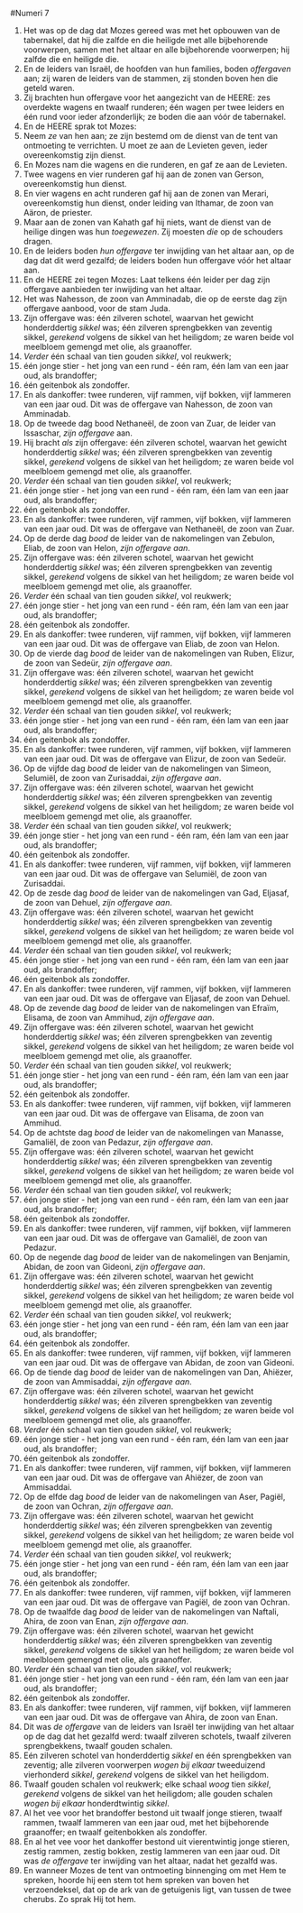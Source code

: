 #Numeri 7
1. Het was op de dag dat Mozes gereed was met het opbouwen van de tabernakel, dat hij die zalfde en die heiligde met alle bijbehorende voorwerpen, samen met het altaar en alle bijbehorende voorwerpen; hij zalfde die en heiligde die.
2. En de leiders van Israël, de hoofden van hun families, boden *offergaven* aan; zij waren de leiders van de stammen, zij stonden boven hen die geteld waren.
3. Zij brachten hun offergave voor het aangezicht van de HEERE: zes overdekte wagens en twaalf runderen; één wagen per twee leiders en één rund voor ieder afzonderlijk; ze boden die aan vóór de tabernakel.
4. En de HEERE sprak tot Mozes:
5. Neem *ze* van hen aan; ze zijn bestemd om de dienst van de tent van ontmoeting te verrichten. U moet ze aan de Levieten geven, ieder overeenkomstig zijn dienst.
6. En Mozes nam die wagens en die runderen, en gaf ze aan de Levieten.
7. Twee wagens en vier runderen gaf hij aan de zonen van Gerson, overeenkomstig hun dienst.
8. En vier wagens en acht runderen gaf hij aan de zonen van Merari, overeenkomstig hun dienst, onder leiding van Ithamar, de zoon van Aäron, de priester.
9. Maar aan de zonen van Kahath gaf hij niets, want de dienst van de heilige dingen was hun *toegewezen*. Zij moesten *die* op de schouders dragen.
10. En de leiders boden *hun offergave* ter inwijding van het altaar aan, op de dag dat dit werd gezalfd; de leiders boden hun offergave vóór het altaar aan.
11. En de HEERE zei tegen Mozes: Laat telkens één leider per dag zijn offergave aanbieden ter inwijding van het altaar.
12. Het was Nahesson, de zoon van Amminadab, die op de eerste dag zijn offergave aanbood, voor de stam Juda.
13. Zijn offergave was: één zilveren schotel, waarvan het gewicht honderddertig *sikkel* was; één zilveren sprengbekken van zeventig sikkel, *gerekend* volgens de sikkel van het heiligdom; ze waren beide vol meelbloem gemengd met olie, als graanoffer.
14. *Verder* één schaal van tien gouden *sikkel*, vol reukwerk;
15. één jonge stier - het jong van een rund - één ram, één lam van een jaar oud, als brandoffer;
16. één geitenbok als zondoffer.
17. En als dankoffer: twee runderen, vijf rammen, vijf bokken, vijf lammeren van een jaar oud. Dit was de offergave van Nahesson, de zoon van Amminadab.
18. Op de tweede dag bood Nethaneël, de zoon van Zuar, de leider van Issaschar, *zijn offergave* aan.
19. Hij bracht *als* zijn offergave: één zilveren schotel, waarvan het gewicht honderddertig *sikkel* was; één zilveren sprengbekken van zeventig sikkel, *gerekend* volgens de sikkel van het heiligdom; ze waren beide vol meelbloem gemengd met olie, als graanoffer.
20. *Verder* één schaal van tien gouden *sikkel*, vol reukwerk;
21. één jonge stier - het jong van een rund - één ram, één lam van een jaar oud, als brandoffer;
22. één geitenbok als zondoffer.
23. En als dankoffer: twee runderen, vijf rammen, vijf bokken, vijf lammeren van een jaar oud. Dit was de offergave van Nethaneël, de zoon van Zuar.
24. Op de derde dag *bood* de leider van de nakomelingen van Zebulon, Eliab, de zoon van Helon, *zijn offergave aan*.
25. Zijn offergave was: één zilveren schotel, waarvan het gewicht honderddertig *sikkel* was; één zilveren sprengbekken van zeventig sikkel, *gerekend* volgens de sikkel van het heiligdom; ze waren beide vol meelbloem gemengd met olie, als graanoffer.
26. *Verder* één schaal van tien gouden *sikkel*, vol reukwerk;
27. één jonge stier - het jong van een rund - één ram, één lam van een jaar oud, als brandoffer;
28. één geitenbok als zondoffer.
29. En als dankoffer: twee runderen, vijf rammen, vijf bokken, vijf lammeren van een jaar oud. Dit was de offergave van Eliab, de zoon van Helon.
30. Op de vierde dag *bood* de leider van de nakomelingen van Ruben, Elizur, de zoon van Sedeür, *zijn offergave aan*.
31. Zijn offergave was: één zilveren schotel, waarvan het gewicht honderddertig *sikkel* was; één zilveren sprengbekken van zeventig sikkel, *gerekend* volgens de sikkel van het heiligdom; ze waren beide vol meelbloem gemengd met olie, als graanoffer.
32. *Verder* één schaal van tien gouden *sikkel*, vol reukwerk;
33. één jonge stier - het jong van een rund - één ram, één lam van een jaar oud, als brandoffer;
34. één geitenbok als zondoffer.
35. En als dankoffer: twee runderen, vijf rammen, vijf bokken, vijf lammeren van een jaar oud. Dit was de offergave van Elizur, de zoon van Sedeür.
36. Op de vijfde dag *bood* de leider van de nakomelingen van Simeon, Selumiël, de zoon van Zurisaddai, *zijn offergave aan*.
37. Zijn offergave was: één zilveren schotel, waarvan het gewicht honderddertig *sikkel* was; één zilveren sprengbekken van zeventig sikkel, *gerekend* volgens de sikkel van het heiligdom; ze waren beide vol meelbloem gemengd met olie, als graanoffer.
38. *Verder* één schaal van tien gouden *sikkel*, vol reukwerk;
39. één jonge stier - het jong van een rund - één ram, één lam van een jaar oud, als brandoffer;
40. één geitenbok als zondoffer.
41. En als dankoffer: twee runderen, vijf rammen, vijf bokken, vijf lammeren van een jaar oud. Dit was de offergave van Selumiël, de zoon van Zurisaddai.
42. Op de zesde dag *bood* de leider van de nakomelingen van Gad, Eljasaf, de zoon van Dehuel, *zijn offergave aan*.
43. Zijn offergave was: één zilveren schotel, waarvan het gewicht honderddertig *sikkel* was; één zilveren sprengbekken van zeventig sikkel, *gerekend* volgens de sikkel van het heiligdom; ze waren beide vol meelbloem gemengd met olie, als graanoffer.
44. *Verder* één schaal van tien gouden *sikkel*, vol reukwerk;
45. één jonge stier - het jong van een rund - één ram, één lam van een jaar oud, als brandoffer;
46. één geitenbok als zondoffer.
47. En als dankoffer: twee runderen, vijf rammen, vijf bokken, vijf lammeren van een jaar oud. Dit was de offergave van Eljasaf, de zoon van Dehuel.
48. Op de zevende dag *bood* de leider van de nakomelingen van Efraïm, Elisama, de zoon van Ammihud, *zijn offergave aan*.
49. Zijn offergave was: één zilveren schotel, waarvan het gewicht honderddertig *sikkel* was; één zilveren sprengbekken van zeventig sikkel, *gerekend* volgens de sikkel van het heiligdom; ze waren beide vol meelbloem gemengd met olie, als graanoffer.
50. *Verder* één schaal van tien gouden *sikkel*, vol reukwerk;
51. één jonge stier - het jong van een rund - één ram, één lam van een jaar oud, als brandoffer;
52. één geitenbok als zondoffer.
53. En als dankoffer: twee runderen, vijf rammen, vijf bokken, vijf lammeren van een jaar oud. Dit was de offergave van Elisama, de zoon van Ammihud.
54. Op de achtste dag *bood* de leider van de nakomelingen van Manasse, Gamaliël, de zoon van Pedazur, *zijn offergave aan*.
55. Zijn offergave was: één zilveren schotel, waarvan het gewicht honderddertig *sikkel* was; één zilveren sprengbekken van zeventig sikkel, *gerekend* volgens de sikkel van het heiligdom; ze waren beide vol meelbloem gemengd met olie, als graanoffer.
56. *Verder* één schaal van tien gouden *sikkel*, vol reukwerk;
57. één jonge stier - het jong van een rund - één ram, één lam van een jaar oud, als brandoffer;
58. één geitenbok als zondoffer.
59. En als dankoffer: twee runderen, vijf rammen, vijf bokken, vijf lammeren van een jaar oud. Dit was de offergave van Gamaliël, de zoon van Pedazur.
60. Op de negende dag *bood* de leider van de nakomelingen van Benjamin, Abidan, de zoon van Gideoni, *zijn offergave aan*.
61. Zijn offergave was: één zilveren schotel, waarvan het gewicht honderddertig *sikkel* was; één zilveren sprengbekken van zeventig sikkel, *gerekend* volgens de sikkel van het heiligdom; ze waren beide vol meelbloem gemengd met olie, als graanoffer.
62. *Verder* één schaal van tien gouden *sikkel*, vol reukwerk;
63. één jonge stier - het jong van een rund - één ram, één lam van een jaar oud, als brandoffer;
64. één geitenbok als zondoffer.
65. En als dankoffer: twee runderen, vijf rammen, vijf bokken, vijf lammeren van een jaar oud. Dit was de offergave van Abidan, de zoon van Gideoni.
66. Op de tiende dag *bood* de leider van de nakomelingen van Dan, Ahiëzer, de zoon van Ammisaddai, *zijn offergave aan*.
67. Zijn offergave was: één zilveren schotel, waarvan het gewicht honderddertig *sikkel* was; één zilveren sprengbekken van zeventig sikkel, *gerekend* volgens de sikkel van het heiligdom; ze waren beide vol meelbloem gemengd met olie, als graanoffer.
68. *Verder* één schaal van tien gouden *sikkel*, vol reukwerk;
69. één jonge stier - het jong van een rund - één ram, één lam van een jaar oud, als brandoffer;
70. één geitenbok als zondoffer.
71. En als dankoffer: twee runderen, vijf rammen, vijf bokken, vijf lammeren van een jaar oud. Dit was de offergave van Ahiëzer, de zoon van Ammisaddai.
72. Op de elfde dag *bood* de leider van de nakomelingen van Aser, Pagiël, de zoon van Ochran, *zijn offergave aan*.
73. Zijn offergave was: één zilveren schotel, waarvan het gewicht honderddertig *sikkel* was; één zilveren sprengbekken van zeventig sikkel, *gerekend* volgens de sikkel van het heiligdom; ze waren beide vol meelbloem gemengd met olie, als graanoffer.
74. *Verder* één schaal van tien gouden *sikkel*, vol reukwerk;
75. één jonge stier - het jong van een rund - één ram, één lam van een jaar oud, als brandoffer;
76. één geitenbok als zondoffer.
77. En als dankoffer: twee runderen, vijf rammen, vijf bokken, vijf lammeren van een jaar oud. Dit was de offergave van Pagiël, de zoon van Ochran.
78. Op de twaalfde dag *bood* de leider van de nakomelingen van Naftali, Ahira, de zoon van Enan, *zijn offergave aan*.
79. Zijn offergave was: één zilveren schotel, waarvan het gewicht honderddertig *sikkel* was; één zilveren sprengbekken van zeventig sikkel, *gerekend* volgens de sikkel van het heiligdom; ze waren beide vol meelbloem gemengd met olie, als graanoffer.
80. *Verder* één schaal van tien gouden *sikkel*, vol reukwerk;
81. één jonge stier - het jong van een rund - één ram, één lam van een jaar oud, als brandoffer;
82. één geitenbok als zondoffer.
83. En als dankoffer: twee runderen, vijf rammen, vijf bokken, vijf lammeren van een jaar oud. Dit was de offergave van Ahira, de zoon van Enan.
84. Dit was *de offergave* van de leiders van Israël ter inwijding van het altaar op de dag dat het gezalfd werd: twaalf zilveren schotels, twaalf zilveren sprengbekkens, twaalf gouden schalen.
85. Eén zilveren schotel van honderddertig *sikkel* en één sprengbekken van zeventig; alle zilveren voorwerpen *wogen bij elkaar* tweeduizend vierhonderd *sikkel*, *gerekend* volgens de sikkel van het heiligdom.
86. Twaalf gouden schalen vol reukwerk; elke schaal *woog* tien *sikkel*, *gerekend* volgens de sikkel van het heiligdom; alle gouden schalen *wogen bij elkaar* honderdtwintig *sikkel*.
87. Al het vee voor het brandoffer bestond uit twaalf jonge stieren, twaalf rammen, twaalf lammeren van een jaar oud, met het bijbehorende graanoffer; en twaalf geitenbokken als zondoffer.
88. En al het vee voor het dankoffer bestond uit vierentwintig jonge stieren, zestig rammen, zestig bokken, zestig lammeren van een jaar oud. Dit was *de offergave* ter inwijding van het altaar, nadat het gezalfd was.
89. En wanneer Mozes de tent van ontmoeting binnenging om met Hem te spreken, hoorde hij een stem tot hem spreken van boven het verzoendeksel, dat op de ark van de getuigenis ligt, van tussen de twee cherubs. Zo sprak Hij tot hem.
